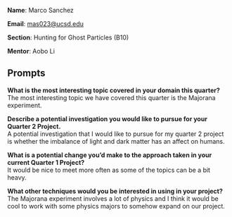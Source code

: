 
**Name**: Marco Sanchez

**Email**: mas023@ucsd.edu 

**Section**: Hunting for Ghost Particles (B10) 

**Mentor**: Aobo Li

## Prompts
**What is the most interesting topic covered in your domain this quarter?**  
The most interesting topic we have covered this quarter is the Majorana experiment.

**Describe a potential investigation you would like to pursue for your Quarter 2 Project.**  
A potential investigation that I would like to pursue for my quarter 2 project is whether the imbalance of light and dark matter has an affect on humans.

**What is a potential change you’d make to the approach taken in your current Quarter 1 Project?**  
It would be nice to meet more often as some of the topics can be a bit heavy.

**What other techniques would you be interested in using in your project?**  
The Majorana experiment involves a lot of physics and I think it would be cool to work with some physics majors to somehow expand on our project.
